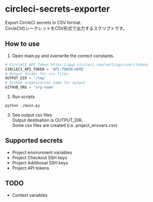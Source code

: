 # circleci-secrets-exporter

Export CircleCI secrets in CSV format.  
CircleCIのシークレットをCSV形式で出力するスクリプトです。

## How to use
1. Open main.py and overwrite the correct constants.
```python
# CircleCI API Token https://app.circleci.com/settings/user/tokens
CIRCLECI_API_TOKEN = 'API-TOKEN-HERE'
# Output folder for csv files
OUTPUT_DIR = '/tmp'
# GitHub organization name for output
GITHUB_ORG = 'org-name'
```

2. Run scripts
```sh
python ./main.py
```
3. See output csv files  
Output destination is OUTPUT_DIR.  
Some csv files are created (i.e. project_envvars.csv)



## Supported secrets
- Project environment variables
- Project Checkout SSH keys
- Project Additional SSH keys
- Project API tokens

## TODO
- Context variables

